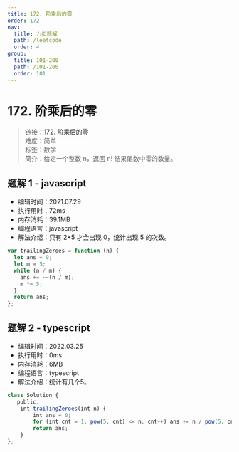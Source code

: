 ```yaml
---
title: 172. 阶乘后的零
order: 172
nav:
  title: 力扣题解
  path: /leetcode
  order: 4
group:
  title: 101-200
  path: /101-200
  order: 101
---
```


# 172. 阶乘后的零

> 链接：[172. 阶乘后的零](https://leetcode-cn.com/problems/factorial-trailing-zeroes/)  
> 难度：简单  
> 标签：数学  
> 简介：给定一个整数 n，返回 n! 结果尾数中零的数量。

## 题解 1 - javascript

- 编辑时间：2021.07.29
- 执行用时：72ms
- 内存消耗：39.1MB
- 编程语言：javascript
- 解法介绍：只有 2\*5 才会出现 0，统计出现 5 的次数。

```javascript
var trailingZeroes = function (n) {
  let ans = 0;
  let m = 5;
  while (n / m) {
    ans += ~~(n / m);
    m *= 5;
  }
  return ans;
};
```
## 题解 2 - typescript
- 编辑时间：2022.03.25
- 执行用时：0ms
- 内存消耗：6MB
- 编程语言：typescript
- 解法介绍：统计有几个5。
```typescript
class Solution {
   public:
    int trailingZeroes(int n) {
        int ans = 0;
        for (int cnt = 1; pow(5, cnt) <= n; cnt++) ans += n / pow(5, cnt);
        return ans;
    }
};
```
